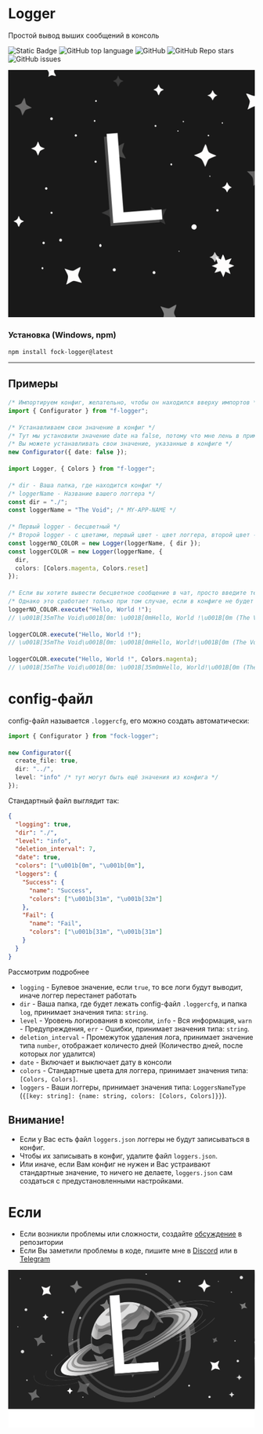 # Logger

Простой вывод выших сообщений в консоль

![Static Badge](https://img.shields.io/badge/fockusty-logger-logger)
![GitHub top language](https://img.shields.io/github/languages/top/fockusty/logger)
![GitHub](https://img.shields.io/github/license/fockusty/logger)
![GitHub Repo stars](https://img.shields.io/github/stars/fockusty/logger)
![GitHub issues](https://img.shields.io/github/issues/fockusty/logger)

![Logotype](./assets/logger.logo.svg)

### Установка (Windows, npm)

```
npm install fock-logger@latest
```

<hr>

## Примеры

```ts
/* Импортируем конфиг, желательно, чтобы он находился вверху импортов */
import { Configurator } from "f-logger";

/* Устанавливаем свои значение в конфиг */
/* Тут мы установили значение date на false, потому что мне лень в примере писать дату */
/* Вы можете устанавливать свои значение, указанные в конфиге */
new Configurator({ date: false });

import Logger, { Colors } from "f-logger";

/* dir - Ваша папка, где находится конфиг */
/* loggerName - Название вашего логгера */
const dir = "./";
const loggerName = "The Void"; /* MY-APP-NAME */

/* Первый logger - бесцветный */
/* Второй logger - с цветами, первый цвет - цвет логгера, второй цвет - цвет сообщения */
const loggerNO_COLOR = new Logger(loggerName, { dir });
const loggerCOLOR = new Logger(loggerName, {
  dir,
  colors: [Colors.magenta, Colors.reset]
});

/* Если вы хотите вывести бесцветное сообщение в чат, просто введите текст */
/* Однако это сработает только при том случае, если в конфиге не будет указано цветов по умолчанию */
loggerNO_COLOR.execute("Hello, World !");
// \u001B[35mThe Void\u001B[0m: \u001B[0mHello, World !\u001B[0m (The Void: Hello, World!)

loggerCOLOR.execute("Hello, World !");
// \u001B[35mThe Void\u001B[0m: \u001B[0mHello, World!\u001B[0m (The Void: Hello, World!)

loggerCOLOR.execute("Hello, World !", Colors.magenta);
// \u001B[35mThe Void\u001B[0m: \u001B[35m0mHello, World!\u001B[0m (The Void: Hello, World!)
```

# config-файл

config-файл называется `.loggercfg`, его можно создать автоматически:

```ts
import { Configurator } from "fock-logger";

new Configurator({
  create_file: true,
  dir: "../",
  level: "info" /* тут могут быть ещё значения из конфига */
});
```

Стандартный файл выглядит так:

```json
{
  "logging": true,
  "dir": "./",
  "level": "info",
  "deletion_interval": 7,
  "date": true,
  "colors": ["\u001b[0m", "\u001b[0m"],
  "loggers": {
    "Success": {
      "name": "Success",
      "colors": ["\u001b[31m", "\u001b[32m"]
    },
    "Fail": {
      "name": "Fail",
      "colors": ["\u001b[31m", "\u001b[31m"]
    }
  }
}
```

Рассмотрим подробнее

- `logging` - Булевое значение, если `true`, то все логи будут выводит, иначе логгер перестанет работать
- `dir` - Ваша папка, где будет лежать config-файл `.loggercfg`, и папка `log`, принимает значения типа: `string`.
- `level` - Уровень логирования в консоли, `info` - Вся информация, `warn` - Предупреждения, `err` - Ошибки, принимает значения типа: `string`.
- `deletion_interval` - Промежуток удаления лога, принимает значение типа `number`, отображает количесто дней (Количество дней, после которых лог удалится)
- `date` - Включает и выключает дату в консоли
- `colors` - Стандартные цвета для логгера, принимает значения типа: `[Colors, Colors]`.
- `loggers` - Ваши логгеры, принимает значения типа: `LoggersNameType` (`{[key: string]: {name: string, colors: [Colors, Colors]}}`).

## Внимание!

- Если у Вас есть файл `loggers.json` логгеры не будут записываться в конфиг.
- Чтобы их записывать в конфиг, удалите файл `loggers.json`.
- Или иначе, если Вам конфиг не нужен и Вас устраивают стандартные значение, то ничего не делаете, `loggers.json` сам создаться с предустановленными настройками.

# Если

- Если возникли проблемы или сложности, создайте [обсуждение](https://github.com/fockusty/logger/issues/new/choose) в репозитории
- Если Вы заметили проблемы в коде, пишите мне в [Discord](https://discord.gg/5MJrRjzPec) или в [Telegram](https://t.me/FOCKUSTY)

<div align="center">
    <img src="./assets/logger.banner.svg" alt="banner">
</div>
